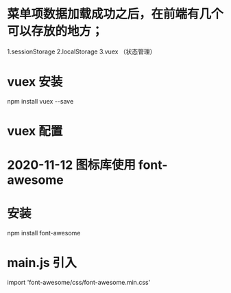 # 菜单项数据加载成功之后，在前端有几个可以存放的地方；

1.sessionStorage
2.localStorage
3.vuex （状态管理）

# vuex 安装
npm install vuex --save

# vuex 配置

# 2020-11-12 图标库使用 font-awesome
# 安装
npm install font-awesome
# main.js 引入
import 'font-awesome/css/font-awesome.min.css'
